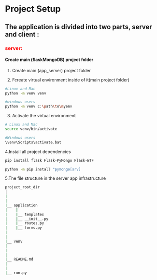 # Project Setup

## The application is divided into two parts, server and client :

### <span style="color:red"> server:   

#### Create main (flaskMongoDB) project folder

1. Create main (app_server) project folder

2. Fcreate virtual environment inside of it(main project folder)
```bash
#Linux and Mac
python -m venv venv

#windows users
python -m venv c:\path\to\myenv
``` 

3. Activate the virtual environment
```bash
# Linux and Mac
source venv/bin/activate

#Windows users
\venv\Scripts\activate.bat
```
4.Install all project dependencies

```bash
pip install flask Flask-PyMongo Flask-WTF

python -m pip install "pymongo[srv]
```
5.The file structure in the server app infrastructure
```bash
project_root_dir
│
|
|
|__ application
|    |
|    |__ templates
|    |__ __init__.py
|    |__ routes.py
|    |__ forms.py
|
|
|__ venv
|
|
|
|__ README.md
|
|
|__ run.py
```